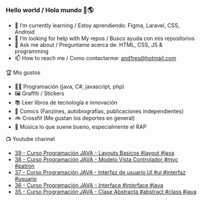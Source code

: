### Hello world / Hola mundo 👋🌎

<!--
**xaca/xaca** is a ✨ _special_ ✨ repository because its `README.md` (this file) appears on your GitHub profile.

Here are some ideas to get you started:
-->

- 🌱 I’m currently learning / Estoy aprendiendo: Figma, Laravel, CSS, Android
- 🤔 I’m looking for help with My repos / Busco ayuda con mis repositorios
- 💬 Ask me about / Preguntame acerca de: HTML, CSS, JS & programming 
- 📫 How to reach me / Como contactarme: and1res@hotmail.com

🏆 Mis gustos
- 👨‍💻 Programación (java, C#, javascript, php)
- 🖼️ Graffiti / Stickers
- 📚 Leer libros de tecnología e innovación
- 💢 Comics (Fanzines, autobiografías, publicaciones independientes)
- 🚲 Crossfit (Me gustan los deportes en general)
- 🎤 Música lo que suene bueno, especialmente el RAP
<!--
📝 Frases
- "I only smile in the dark, I only smile when it's complicated" Raybiez
- "De lo que ves créete la mitad de lo que no ves no te creas nada" Kase O
-->
📺 Youtube channel
<!-- BLOG-POST-LIST:START -->
- [39 - Curso Programación JAVA - Layouts Basicos #layout #java](https://www.youtube.com/watch?v=4RkorV4cEQA)
- [38  - Curso Programación JAVA - Modelo Vista Controlador #mvc #patron](https://www.youtube.com/watch?v=ekL0pxThUY4)
- [37 - Curso Programación JAVA - Interfaz de usuario UI #ui #interfaz #usuario](https://www.youtube.com/watch?v=1eBJs3yYuG0)
- [36 - Curso Programación JAVA - Interface #interface #java](https://www.youtube.com/watch?v=bYI0zgqyDZc)
- [35 - Curso Programación JAVA - Clase Abstracta #abstract #class #java](https://www.youtube.com/watch?v=yw7m2PgC89s)
<!-- BLOG-POST-LIST:END -->
